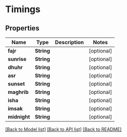 # Timings

## Properties
Name | Type | Description | Notes
------------ | ------------- | ------------- | -------------
**fajr** | **String** |  | [optional] 
**sunrise** | **String** |  | [optional] 
**dhuhr** | **String** |  | [optional] 
**asr** | **String** |  | [optional] 
**sunset** | **String** |  | [optional] 
**maghrib** | **String** |  | [optional] 
**isha** | **String** |  | [optional] 
**imsak** | **String** |  | [optional] 
**midnight** | **String** |  | [optional] 

[[Back to Model list]](../README.md#documentation-for-models) [[Back to API list]](../README.md#documentation-for-api-endpoints) [[Back to README]](../README.md)


